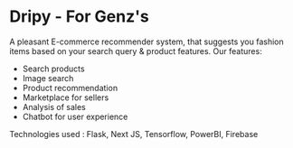 # Dripy - For Genz's 
A pleasant E-commerce recommender system, that suggests you fashion items based on your search query & product features.
Our features:
- Search products
- Image search 
- Product recommendation
- Marketplace for sellers
- Analysis of sales
- Chatbot for user experience

Technologies used : Flask, Next JS, Tensorflow, PowerBI, Firebase
